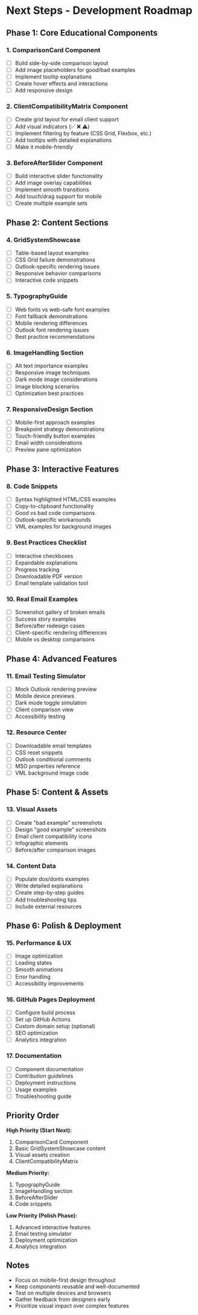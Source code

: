 # Next Steps - Development Roadmap

## Phase 1: Core Educational Components

### 1. ComparisonCard Component
- [ ] Build side-by-side comparison layout
- [ ] Add image placeholders for good/bad examples
- [ ] Implement tooltip explanations
- [ ] Create hover effects and interactions
- [ ] Add responsive design

### 2. ClientCompatibilityMatrix Component
- [ ] Create grid layout for email client support
- [ ] Add visual indicators (✅ ❌ ⚠️)
- [ ] Implement filtering by feature (CSS Grid, Flexbox, etc.)
- [ ] Add tooltips with detailed explanations
- [ ] Make it mobile-friendly

### 3. BeforeAfterSlider Component
- [ ] Build interactive slider functionality
- [ ] Add image overlay capabilities
- [ ] Implement smooth transitions
- [ ] Add touch/drag support for mobile
- [ ] Create multiple example sets

## Phase 2: Content Sections

### 4. GridSystemShowcase
- [ ] Table-based layout examples
- [ ] CSS Grid failure demonstrations
- [ ] Outlook-specific rendering issues
- [ ] Responsive behavior comparisons
- [ ] Interactive code snippets

### 5. TypographyGuide
- [ ] Web fonts vs web-safe font examples
- [ ] Font fallback demonstrations
- [ ] Mobile rendering differences
- [ ] Outlook font rendering issues
- [ ] Best practice recommendations

### 6. ImageHandling Section
- [ ] Alt text importance examples
- [ ] Responsive image techniques
- [ ] Dark mode image considerations
- [ ] Image blocking scenarios
- [ ] Optimization best practices

### 7. ResponsiveDesign Section
- [ ] Mobile-first approach examples
- [ ] Breakpoint strategy demonstrations
- [ ] Touch-friendly button examples
- [ ] Email width considerations
- [ ] Preview pane optimization

## Phase 3: Interactive Features

### 8. Code Snippets
- [ ] Syntax highlighted HTML/CSS examples
- [ ] Copy-to-clipboard functionality
- [ ] Good vs bad code comparisons
- [ ] Outlook-specific workarounds
- [ ] VML examples for background images

### 9. Best Practices Checklist
- [ ] Interactive checkboxes
- [ ] Expandable explanations
- [ ] Progress tracking
- [ ] Downloadable PDF version
- [ ] Email template validation tool

### 10. Real Email Examples
- [ ] Screenshot gallery of broken emails
- [ ] Success story examples
- [ ] Before/after redesign cases
- [ ] Client-specific rendering differences
- [ ] Mobile vs desktop comparisons

## Phase 4: Advanced Features

### 11. Email Testing Simulator
- [ ] Mock Outlook rendering preview
- [ ] Mobile device previews
- [ ] Dark mode toggle simulation
- [ ] Client comparison view
- [ ] Accessibility testing

### 12. Resource Center
- [ ] Downloadable email templates
- [ ] CSS reset snippets
- [ ] Outlook conditional comments
- [ ] MSO properties reference
- [ ] VML background image code

## Phase 5: Content & Assets

### 13. Visual Assets
- [ ] Create "bad example" screenshots
- [ ] Design "good example" screenshots
- [ ] Email client compatibility icons
- [ ] Infographic elements
- [ ] Before/after comparison images

### 14. Content Data
- [ ] Populate dos/donts examples
- [ ] Write detailed explanations
- [ ] Create step-by-step guides
- [ ] Add troubleshooting tips
- [ ] Include external resources

## Phase 6: Polish & Deployment

### 15. Performance & UX
- [ ] Image optimization
- [ ] Loading states
- [ ] Smooth animations
- [ ] Error handling
- [ ] Accessibility improvements

### 16. GitHub Pages Deployment
- [ ] Configure build process
- [ ] Set up GitHub Actions
- [ ] Custom domain setup (optional)
- [ ] SEO optimization
- [ ] Analytics integration

### 17. Documentation
- [ ] Component documentation
- [ ] Contribution guidelines
- [ ] Deployment instructions
- [ ] Usage examples
- [ ] Troubleshooting guide

## Priority Order

**High Priority (Start Next):**
1. ComparisonCard Component
2. Basic GridSystemShowcase content
3. Visual assets creation
4. ClientCompatibilityMatrix

**Medium Priority:**
1. TypographyGuide
2. ImageHandling section
3. BeforeAfterSlider
4. Code snippets

**Low Priority (Polish Phase):**
1. Advanced interactive features
2. Email testing simulator
3. Deployment optimization
4. Analytics integration

## Notes
- Focus on mobile-first design throughout
- Keep components reusable and well-documented
- Test on multiple devices and browsers
- Gather feedback from designers early
- Prioritize visual impact over complex features